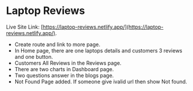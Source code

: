 # Laptop Reviews

Live Site Link: [https://laptop-reviews.netlify.app/](https://laptop-reviews.netlify.app/).

* Create route and link to more page.
* In Home page, there are one laptops details and customers 3 reviews and one button.
* Customers All Reviews in the Reviews page.
* There are two charts in Dashboard page.
* Two questions answer in the blogs page.
* Not Found Page added. If someone give ivalid url then show Not found.
